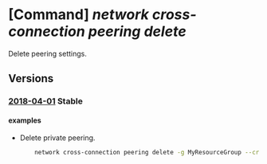 # [Command] _network cross-connection peering delete_

Delete peering settings.

## Versions

### [2018-04-01](/Resources/mgmt-plane/L3N1YnNjcmlwdGlvbnMve30vcmVzb3VyY2Vncm91cHMve30vcHJvdmlkZXJzL21pY3Jvc29mdC5uZXR3b3JrL2V4cHJlc3Nyb3V0ZWNyb3NzY29ubmVjdGlvbnMve30vcGVlcmluZ3Mve30=/2018-04-01.xml) **Stable**

<!-- mgmt-plane /subscriptions/{}/resourcegroups/{}/providers/microsoft.network/expressroutecrossconnections/{}/peerings/{} 2018-04-01 -->

#### examples

- Delete private peering.
    ```bash
        network cross-connection peering delete -g MyResourceGroup --cross-connection-name MyCircuit -n AzurePrivatePeering
    ```
